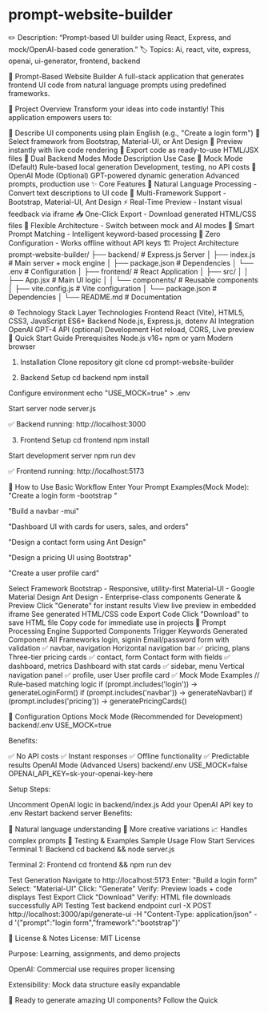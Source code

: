 ﻿# prompt-website-builder
✏️ Description:
  “Prompt-based UI builder using React, Express, and mock/OpenAI-based code generation.”
🏷 Topics:
Ai, react, vite, express, openai, ui-generator, frontend, backend



🧠 Prompt-Based Website Builder
A full-stack application that generates frontend UI code from natural language prompts using predefined frameworks.

📌 Project Overview
Transform your ideas into code instantly! This application empowers users to:

📝 Describe UI components using plain English (e.g., "Create a login form")
🎨 Select framework from Bootstrap, Material-UI, or Ant Design
👀 Preview instantly with live code rendering
💾 Export code as ready-to-use HTML/JSX files
🔄 Dual Backend Modes
Mode	Description	Use Case
🔧 Mock Mode (Default)	Rule-based local generation	Development, testing, no API costs
🤖 OpenAI Mode (Optional)	GPT-powered dynamic generation	Advanced prompts, production use
✨ Core Features
📝 Natural Language Processing - Convert text descriptions to UI code
🧱 Multi-Framework Support - Bootstrap, Material-UI, Ant Design
⚡ Real-Time Preview - Instant visual feedback via iframe
📥 One-Click Export - Download generated HTML/CSS files
🔁 Flexible Architecture - Switch between mock and AI modes
🧠 Smart Prompt Matching - Intelligent keyword-based processing
🚀 Zero Configuration - Works offline without API keys
🏗️ Project Architecture
prompt-website-builder/ ├── backend/ # Express.js Server │ ├── index.js # Main server + mock engine │ ├── package.json # Dependencies │ └── .env # Configuration │ ├── frontend/ # React Application │ ├── src/ │ │ ├── App.jsx # Main UI logic │ │ └── components/ # Reusable components │ ├── vite.config.js # Vite configuration │ └── package.json # Dependencies │ └── README.md # Documentation

⚙️ Technology Stack
Layer	Technologies
Frontend	React (Vite), HTML5, CSS3, JavaScript ES6+
Backend	Node.js, Express.js, dotenv
AI Integration	OpenAI GPT-4 API (optional)
Development	Hot reload, CORS, Live preview
🚀 Quick Start Guide
Prerequisites
Node.js v16+
npm or yarn
Modern browser
1. Installation
Clone repository git clone cd prompt-website-builder

2. Backend Setup
cd backend npm install

Configure environment echo "USE_MOCK=true" > .env

Start server node server.js

✅ Backend running: http://localhost:3000

3. Frontend Setup
cd frontend npm install

Start development server npm run dev

✅ Frontend running: http://localhost:5173

🎯 How to Use
Basic Workflow
Enter Your Prompt Examples(Mock Mode):
"Create a login form -bootstrap "

"Build a navbar -mui"

"Dashboard UI with cards for users, sales, and orders"

"Design a contact form using Ant Design"

"Design a pricing UI using Bootstrap"

"Create a user profile card"

Select Framework
Bootstrap - Responsive, utility-first
Material-UI - Google Material Design
Ant Design - Enterprise-class components
Generate & Preview
Click "Generate" for instant results
View live preview in embedded iframe
See generated HTML/CSS code
Export Code
Click "Download" to save HTML file
Copy code for immediate use in projects
🧠 Prompt Processing Engine
Supported Components
Trigger Keywords	Generated Component	All Frameworks
login, signin	Email/password form with validation	✅
navbar, navigation	Horizontal navigation bar	✅
pricing, plans	Three-tier pricing cards	✅
contact, form	Contact form with fields	✅
dashboard, metrics	Dashboard with stat cards	✅
sidebar, menu	Vertical navigation panel	✅
profile, user	User profile card	✅
Mock Mode Examples
// Rule-based matching logic if (prompt.includes('login')) → generateLoginForm() if (prompt.includes('navbar')) → generateNavbar() if (prompt.includes('pricing')) → generatePricingCards()

🔧 Configuration Options
Mock Mode (Recommended for Development)
backend/.env USE_MOCK=true

Benefits:

✅ No API costs
✅ Instant responses
✅ Offline functionality
✅ Predictable results
OpenAI Mode (Advanced Users)
backend/.env USE_MOCK=false OPENAI_API_KEY=sk-your-openai-key-here

Setup Steps:

Uncomment OpenAI logic in backend/index.js
Add your OpenAI API key to .env
Restart backend server
Benefits:

🤖 Natural language understanding
🎨 More creative variations
📈 Handles complex prompts
🧪 Testing & Examples
Sample Usage Flow
Start Services
Terminal 1: Backend cd backend && node server.js

Terminal 2: Frontend cd frontend && npm run dev

Test Generation
Navigate to http://localhost:5173
Enter: "Build a login form"
Select: "Material-UI"
Click: "Generate"
Verify: Preview loads + code displays
Test Export
Click "Download"
Verify: HTML file downloads successfully
API Testing
Test backend endpoint curl -X POST http://localhost:3000/api/generate-ui -H "Content-Type: application/json" -d '{"prompt":"login form","framework":"bootstrap"}'

📄 License & Notes License: MIT License

Purpose: Learning, assignments, and demo projects

OpenAI: Commercial use requires proper licensing

Extensibility: Mock data structure easily expandable

🌟 Ready to generate amazing UI components? Follow the Quick
